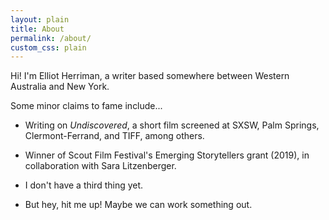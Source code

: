 ```yaml
---
layout: plain
title: About
permalink: /about/
custom_css: plain
---
```


Hi! I'm Elliot Herriman, a writer based somewhere between Western Australia and New York. 

Some minor claims to fame include...

- Writing on *Undiscovered*, a short film screened at SXSW, Palm Springs, Clermont-Ferrand, and TIFF, among others. 

- Winner of Scout Film Festival's Emerging Storytellers grant (2019), in collaboration with Sara Litzenberger.

- I don't have a third thing yet.

- But hey, hit me up! Maybe we can work something out.

